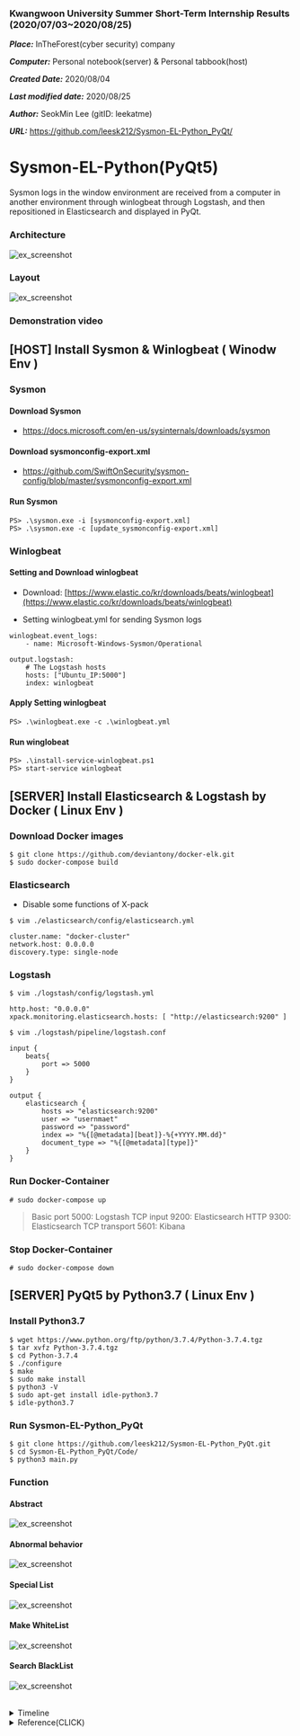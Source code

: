 ### Kwangwoon University Summer Short-Term Internship Results (2020/07/03~2020/08/25)
 
 ***Place:*** InTheForest(cyber security) company
 
 ***Computer:*** Personal notebook(server) & Personal tabbook(host)
 
 ***Created Date:*** 2020/08/04
 
 ***Last modified date:*** 2020/08/25
 
 ***Author:*** SeokMin Lee (gitID: leekatme)
 
 ***URL:*** https://github.com/leesk212/Sysmon-EL-Python_PyQt/


# Sysmon-EL-Python(PyQt5)
Sysmon logs in the window environment are received from a computer in another environment through winlogbeat through Logstash, and then repositioned in Elasticsearch and displayed in PyQt.

### Architecture

![ex_screenshot](./img/Architecture.png)

### Layout

![ex_screenshot](./img/layout.png)

### Demonstration video


## [HOST] Install Sysmon & Winlogbeat ( Winodw Env )

### Sysmon

#### Download Sysmon 
* https://docs.microsoft.com/en-us/sysinternals/downloads/sysmon

#### Download sysmonconfig-export.xml
* https://github.com/SwiftOnSecurity/sysmon-config/blob/master/sysmonconfig-export.xml

#### Run Sysmon
```
PS> .\sysmon.exe -i [sysmonconfig-export.xml]
PS> .\sysmon.exe -c [update_sysmonconfig-export.xml]
```

### Winlogbeat

#### Setting and Download winlogbeat
- Download:  [https://www.elastic.co/kr/downloads/beats/winlogbeat](https://www.elastic.co/kr/downloads/beats/winlogbeat)

- Setting winlogbeat.yml for sending Sysmon logs 
```
winlogbeat.event_logs:
    - name: Microsoft-Windows-Sysmon/Operational

output.logstash:
    # The Logstash hosts
    hosts: ["Ubuntu_IP:5000"]
    index: winlogbeat
```    

#### Apply Setting winlogbeat 
```
PS> .\winlogbeat.exe -c .\winlogbeat.yml
```
#### Run winglobeat
```
PS> .\install-service-winlogbeat.ps1
PS> start-service winlogbeat
```

## [SERVER] Install Elasticsearch & Logstash by Docker ( Linux Env )

### Download Docker images
```
$ git clone https://github.com/deviantony/docker-elk.git
$ sudo docker-compose build
```

### Elasticsearch 

* Disable some functions of X-pack <br/>

```
$ vim ./elasticsearch/config/elasticsearch.yml

cluster.name: "docker-cluster" 
network.host: 0.0.0.0 
discovery.type: single-node
```

### Logstash

```
$ vim ./logstash/config/logstash.yml

http.host: "0.0.0.0"
xpack.monitoring.elasticsearch.hosts: [ "http://elasticsearch:9200" ]
```

```
$ vim ./logstash/pipeline/logstash.conf

input {
    beats{
        port => 5000
    }    
}

output {
    elasticsearch {
        hosts => "elasticsearch:9200"
        user => "usernmaet"
        password => "password"
        index => "%{[@metadata][beat]}-%{+YYYY.MM.dd}"
        document_type => "%{[@metadata][type]}"
    }
}
```
### Run Docker-Container
```
# sudo docker-compose up 
```

> Basic port
5000: Logstash TCP input
9200: Elasticsearch HTTP
9300: Elasticsearch TCP transport
5601: Kibana


### Stop Docker-Container
```
# sudo docker-compose down
```




## [SERVER] PyQt5 by Python3.7 ( Linux Env )

### Install Python3.7

```
$ wget https://www.python.org/ftp/python/3.7.4/Python-3.7.4.tgz
$ tar xvfz Python-3.7.4.tgz 
$ cd Python-3.7.4  
$ ./configure 
$ make 
$ sudo make install 
$ python3 -V 
$ sudo apt-get install idle-python3.7
$ idle-python3.7  

```
### Run Sysmon-EL-Python_PyQt
```
$ git clone https://github.com/leesk212/Sysmon-EL-Python_PyQt.git
$ cd Sysmon-EL-Python_PyQt/Code/
$ python3 main.py
```


### Function


#### Abstract


![ex_screenshot](./img/Abstract.png)

#### Abnormal behavior


![ex_screenshot](./img/Abnormal_behavior.png)

#### Special List


![ex_screenshot](./img/Speciallist.png)

#### Make WhiteList


![ex_screenshot](./img/MakeWhiteList.png)

#### Search BlackList


![ex_screenshot](./img/InspectBlackList.png)


</br>

<details>
<summary>Timeline</summary>


<div markdown="1">

## 2020.08.18 
 local -> git connected
## 2020.08.19
 whitelist 함수 정의 및 구현
## 2020.08.20
* Upload Reference </br>
* server에서 client의 값이 들어오지 않을때</br> 
 1. network 상태가 이전 상태와 같은지 확인
 2. network 상태가 같다면 ip의 변동이 있는지 확인
 3. network 상태가 바뀌었다면 winlogbeat.yml의 ip를 확인
* Upload ui file
## 2020.08.21
* Update Whitelist 이외의 layout 구현 완료
* Error 찾는중 1번 실행은 잘 되지만 clear이후 2번실행은 값이 변하지 않는 것이 발견됌
## 2020.08.22
* Abnormal Tab idea구상
* Abnormal Tab layout 구현 완료
## 2020.08.24
* Abnormal .hwp file open 잡기 가능
## 2020.08.25
* Sysmon - EL - PyQt5 구현 완료
 

</div>
</details>

<details>
<summary>Reference(CLICK)</summary>
 

<div markdown="1">

* install python3.7: https://somjang.tistory.com/entry/PythonUbuntu%EC%97%90-Python-37-%EC%84%A4%EC%B9%98%ED%95%98%EA%B8%B0
* docker Sysmon-ELK: 
 https://github.com/choisungwook/malware/tree/master/01%20blue%20team/sysmon/01%20elk%EC%84%A4%EC%B9%98%2B%EC%97%B0%EB%8F%99
* Docker, ELK: https://judo0179.tistory.com/60
* Docker, ELK: https://github.com/deviantony/docker-elk
* winlogbeat: https://cyberwardog.blogspot.com/2017/02/setting-up-pentesting-i-mean-threat_87.html
* ubuntu18 고정 IP 설정: https://www.manualfactory.net/10455

</div>
</details>
